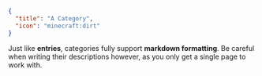 ```json
{
  "title": "A Category",
  "icon": "minecraft:dirt"
}
```

Just like __entries__, categories fully support **markdown formatting**.
Be careful when writing their descriptions however, as you only get a
single page to work with.
